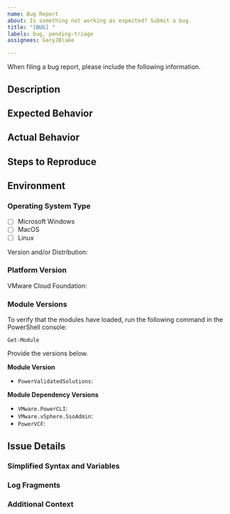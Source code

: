 ```yaml
---
name: Bug Report
about: Is something not working as expected? Submit a bug.
title: "[BUG] "
labels: bug, pending-triage
assignees: GaryJBlake

---
```


When filing a bug report, please include the following information. 

<!--
    Any example text in this template may be deleted.
-->

## Description

<!--
    Please provide a clear and concise description of the issue you are experiencing.
-->

## Expected Behavior

<!--
    What is it you expected to happen? 
    This should be a description of how the functionality you tried to use is supposed to work.
-->

## Actual Behavior

<!--
    What actually happened that's different from the expected behavior?
-->

## Steps to Reproduce

<!--
    Please provide the steps to reproduce the issue.

    1.
    2.
    3.
    etc.
-->

## Environment
### Operating System Type
- [ ] Microsoft Windows
- [ ] MacOS
- [ ] Linux
<!--
    Please provide the versions.
-->
Version and/or Distribution: <!-- Example: 10 Enterprise -->

### Platform Version

VMware Cloud Foundation: <!-- Example: 4.3 Enterprise -->

### Module Versions

To verify that the modules have loaded, run the following command in the PowerShell console: 

```
Get-Module
```
Provide the versions below.

**Module Version**
* `PowerValidatedSolutions`: <!-- Get-Module -->

**Module Dependency Versions**
* `VMware.PowerCLI`: <!-- Get-Module -->
* `VMware.vSphere.SsoAdmin`: <!-- Get-Module -->
* `PowerVCF`: <!-- Get-Module -->

## Issue Details

### Simplified Syntax and Variables

<!--
    Please provide a simplified view of the syntax and variables.
 
    Please ensure that you do not provide any personal or organization identifiable information.

    If the files are longer than a few dozen lines, please include the URL to the [Gist](https://gist.github.com/) of the log or use the [GitHub detailed format](https://gist.github.com/ericclemmons/b146fe5da72ca1f706b2ef72a20ac39d) instead of posting it directly in the issue.
-->

### Log Fragments

<!--
    Please include appropriate log fragments. 

    Please ensure that you do not provide any personal or organization identifiable information.

    If the log is longer than a few dozen lines, please include the URL to the [Gist](https://gist.github.com/) of the log or use the [GitHub detailed format](https://gist.github.com/ericclemmons/b146fe5da72ca1f706b2ef72a20ac39d) instead of posting it directly in the issue.
-->

### Additional Context

<!--
    NOTE: Please provide a code repository, gist, code snippet, sample files, screenshots, or anything else you think will aid in reproducing the issue.

    Please ensure that you do not provide any personal or organization identifiable information.
-->

